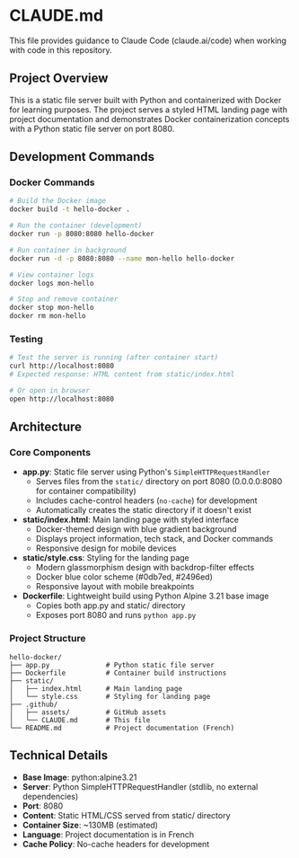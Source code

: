 # CLAUDE.md

This file provides guidance to Claude Code (claude.ai/code) when working with code in this repository.

## Project Overview

This is a static file server built with Python and containerized with Docker for learning purposes. The project serves a styled HTML landing page with project documentation and demonstrates Docker containerization concepts with a Python static file server on port 8080.

## Development Commands

### Docker Commands
```bash
# Build the Docker image
docker build -t hello-docker .

# Run the container (development)
docker run -p 8080:8080 hello-docker

# Run container in background
docker run -d -p 8080:8080 --name mon-hello hello-docker

# View container logs
docker logs mon-hello

# Stop and remove container
docker stop mon-hello
docker rm mon-hello
```

### Testing
```bash
# Test the server is running (after container start)
curl http://localhost:8080
# Expected response: HTML content from static/index.html

# Or open in browser
open http://localhost:8080
```

## Architecture

### Core Components
- **app.py**: Static file server using Python's `SimpleHTTPRequestHandler`
  - Serves files from the `static/` directory on port 8080 (0.0.0.0:8080 for container compatibility)
  - Includes cache-control headers (`no-cache`) for development
  - Automatically creates the static directory if it doesn't exist
- **static/index.html**: Main landing page with styled interface
  - Docker-themed design with blue gradient background
  - Displays project information, tech stack, and Docker commands
  - Responsive design for mobile devices
- **static/style.css**: Styling for the landing page
  - Modern glassmorphism design with backdrop-filter effects
  - Docker blue color scheme (#0db7ed, #2496ed)
  - Responsive layout with mobile breakpoints
- **Dockerfile**: Lightweight build using Python Alpine 3.21 base image
  - Copies both app.py and static/ directory
  - Exposes port 8080 and runs `python app.py`

### Project Structure
```
hello-docker/
├── app.py              # Python static file server
├── Dockerfile          # Container build instructions  
├── static/
│   ├── index.html      # Main landing page
│   └── style.css       # Styling for landing page
├── .github/
│   ├── assets/         # GitHub assets
│   └── CLAUDE.md       # This file
└── README.md           # Project documentation (French)
```

## Technical Details

- **Base Image**: python:alpine3.21
- **Server**: Python SimpleHTTPRequestHandler (stdlib, no external dependencies)
- **Port**: 8080
- **Content**: Static HTML/CSS served from static/ directory
- **Container Size**: ~130MB (estimated)
- **Language**: Project documentation is in French
- **Cache Policy**: No-cache headers for development